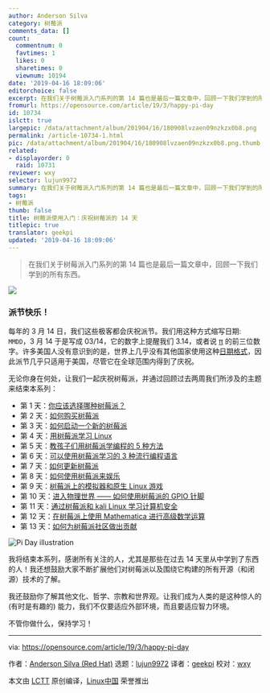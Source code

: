 ```yaml
---
author: Anderson Silva
category: 树莓派
comments_data: []
count:
  commentnum: 0
  favtimes: 1
  likes: 0
  sharetimes: 0
  viewnum: 10194
date: '2019-04-16 18:09:06'
editorchoice: false
excerpt: 在我们关于树莓派入门系列的第 14 篇也是最后一篇文章中，回顾一下我们学到的所有东西。
fromurl: https://opensource.com/article/19/3/happy-pi-day
id: 10734
islctt: true
largepic: /data/attachment/album/201904/16/180908lvzaen09nzkzx0b8.png
permalink: /article-10734-1.html
pic: /data/attachment/album/201904/16/180908lvzaen09nzkzx0b8.png.thumb.jpg
related:
- displayorder: 0
  raid: 10731
reviewer: wxy
selector: lujun9972
summary: 在我们关于树莓派入门系列的第 14 篇也是最后一篇文章中，回顾一下我们学到的所有东西。
tags:
- 树莓派
thumb: false
title: 树莓派使用入门：庆祝树莓派的 14 天
titlepic: true
translator: geekpi
updated: '2019-04-16 18:09:06'
---
```



> 
> 在我们关于树莓派入门系列的第 14 篇也是最后一篇文章中，回顾一下我们学到的所有东西。
> 
> 
> 


![](/data/attachment/album/201904/16/180908lvzaen09nzkzx0b8.png)


### 派节快乐！


每年的 3 月 14 日，我们这些极客都会庆祝派节。我们用这种方式缩写日期: `MMDD`，3 月 14 于是写成 03/14，它的数字上提醒我们 3.14，或者说 [π](https://www.piday.org/million/) 的前三位数字。许多美国人没有意识到的是，世界上几乎没有其他国家使用这种[日期格式](https://en.wikipedia.org/wiki/Date_format_by_country)，因此派节几乎只适用于美国，尽管它在全球范围内得到了庆祝。


无论你身在何处，让我们一起庆祝树莓派，并通过回顾过去两周我们所涉及的主题来结束本系列：


* 第 1 天：[你应该选择哪种树莓派？](/article-10611-1.html)
* 第 2 天：[如何购买树莓派](/article-10615-1.html)
* 第 3 天：[如何启动一个新的树莓派](/article-10644-1.html)
* 第 4 天：[用树莓派学习 Linux](/article-10645-1.html)
* 第 5 天：[教孩子们用树莓派学编程的 5 种方法](/article-10653-1.html)
* 第 6 天：[可以使用树莓派学习的 3 种流行编程语言](/article-10661-1.html)
* 第 7 天：[如何更新树莓派](/article-10665-1.html)
* 第 8 天：[如何使用树莓派来娱乐](/article-10669-1.html)
* 第 9 天：[树莓派上的模拟器和原生 Linux 游戏](/article-10682-1.html)
* 第 10 天：[进入物理世界 —— 如何使用树莓派的 GPIO 针脚](/article-10687-1.html)
* 第 11 天：[通过树莓派和 kali Linux 学习计算机安全](/article-10690-1.html)
* 第 12 天：[在树莓派上使用 Mathematica 进行高级数学运算](/article-10711-1.html)
* 第 13 天：[如何为树莓派社区做出贡献](/article-10731-1.html)


![Pi Day illustration](/data/attachment/album/201904/16/180909do0brau8r780xgrn.jpg "Pi Day illustration")


我将结束本系列，感谢所有关注的人，尤其是那些在过去 14 天里从中学到了东西的人！我还想鼓励大家不断扩展他们对树莓派以及围绕它构建的所有开源（和闭源）技术的了解。


我还鼓励你了解其他文化、哲学、宗教和世界观。让我们成为人类的是这种惊人的 (有时是有趣的) 能力，我们不仅要适应外部环境，而且要适应智力环境。


不管你做什么，保持学习！




---


via: <https://opensource.com/article/19/3/happy-pi-day>


作者：[Anderson Silva (Red Hat)](https://opensource.com/users/ansilva) 选题：[lujun9972](https://github.com/lujun9972) 译者：[geekpi](https://github.com/geekpi) 校对：[wxy](https://github.com/wxy)


本文由 [LCTT](https://github.com/LCTT/TranslateProject) 原创编译，[Linux中国](https://linux.cn/) 荣誉推出